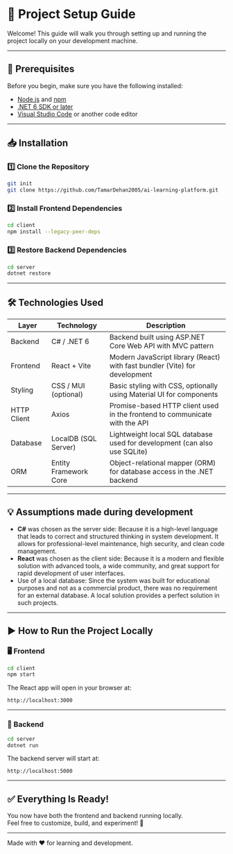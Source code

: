 # 🚀 Project Setup Guide

Welcome! This guide will walk you through setting up and running the project locally on your development machine.

---

## 🔧 Prerequisites

Before you begin, make sure you have the following installed:

- [Node.js](https://nodejs.org/) and [npm](https://www.npmjs.com/)
- [.NET 6 SDK or later](https://dotnet.microsoft.com/download)
- [Visual Studio Code](https://code.visualstudio.com/) or another code editor

---

## 📥 Installation

### 1️⃣ Clone the Repository

```bash
git init
git clone https://github.com/TamarDehan2005/ai-learning-platform.git
```

### 2️⃣ Install Frontend Dependencies

```bash
cd client
npm install --legacy-peer-deps
```

### 3️⃣ Restore Backend Dependencies

```bash
cd server
dotnet restore
```

---

## 🛠️ Technologies Used

| Layer       | Technology             | Description                                                                 |
|-------------|------------------------|-----------------------------------------------------------------------------|
| Backend     | C# / .NET 6            | Backend built using ASP.NET Core Web API with MVC pattern                  |
| Frontend    | React + Vite           | Modern JavaScript library (React) with fast bundler (Vite) for development |
| Styling     | CSS / MUI (optional)   | Basic styling with CSS, optionally using Material UI for components         |
| HTTP Client | Axios                  | Promise-based HTTP client used in the frontend to communicate with the API |
| Database    | LocalDB (SQL Server)   | Lightweight local SQL database used for development (can also use SQLite)  |
| ORM         | Entity Framework Core  | Object-relational mapper (ORM) for database access in the .NET backend     |


---

## 💡 Assumptions made during development

- **C#** was chosen as the server side:
Because it is a high-level language that leads to correct and structured thinking in system development.
It allows for professional-level maintenance, high security, and clean code management.
- **React** was chosen as the client side:
Because it is a modern and flexible solution with advanced tools, a wide community,
and great support for rapid development of user interfaces.
- Use of a local database:
Since the system was built for educational purposes and not as a commercial product,
there was no requirement for an external database.
A local solution provides a perfect solution in such projects.

---

## ▶️ How to Run the Project Locally

### 🖥️ Frontend

```bash
cd client
npm start
```

The React app will open in your browser at:

```
http://localhost:3000
```

---

### 🔌 Backend

```bash
cd server
dotnet run
```

The backend server will start at:

```
http://localhost:5000
```

---

## ✅ Everything Is Ready!

You now have both the frontend and backend running locally.  
Feel free to customize, build, and experiment! 🎉

---

Made with ❤️ for learning and development.

